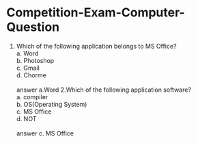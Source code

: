 # Competition-Exam-Computer-Question
1. Which of the following application belongs to MS Office?<br>
   a. Word<br>b. Photoshop<br>c. Gmail<br>d. Chorme<br><br> answer a.Word
2.Which of the following application software?<br>
   a. compiler<br> b. OS(Operating System) <br> c. MS Office <br>d. NOT<br><br> answer c. MS Office

